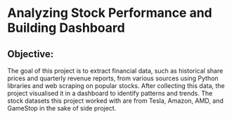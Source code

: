 # Analyzing Stock Performance and Building Dashboard

## Objective:
The goal of this project is to extract financial data, such as historical share prices and quarterly revenue reports, from various sources using Python libraries and web scraping on popular stocks. 
After collecting this data, the project visualised it in a dashboard to identify patterns and trends. The stock datasets this project worked with are from Tesla, Amazon, AMD, and GameStop in the sake of side project.
